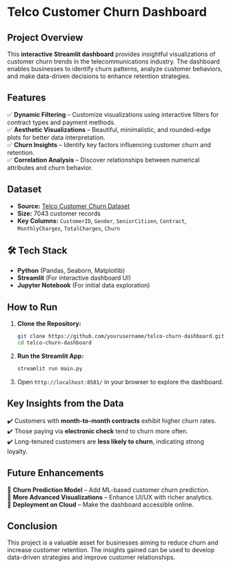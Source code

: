 # Telco Customer Churn Dashboard

## Project Overview
This **interactive Streamlit dashboard** provides insightful visualizations of customer churn trends in the telecommunications industry. The dashboard enables businesses to identify churn patterns, analyze customer behaviors, and make data-driven decisions to enhance retention strategies.

## Features
✅ **Dynamic Filtering** – Customize visualizations using interactive filters for contract types and payment methods.  
✅ **Aesthetic Visualizations** – Beautiful, minimalistic, and rounded-edge plots for better data interpretation.  
✅ **Churn Insights** – Identify key factors influencing customer churn and retention.  
✅ **Correlation Analysis** – Discover relationships between numerical attributes and churn behavior.

## Dataset
- **Source:** [Telco Customer Churn Dataset](https://www.kaggle.com/datasets)
- **Size:** 7043 customer records
- **Key Columns:** `CustomerID`, `Gender`, `SeniorCitizen`, `Contract`, `MonthlyCharges`, `TotalCharges`, `Churn`

## 🛠 Tech Stack
- **Python** (Pandas, Seaborn, Matplotlib)
- **Streamlit** (For interactive dashboard UI)
- **Jupyter Notebook** (For initial data exploration)

## How to Run
1. **Clone the Repository:**
   ```bash
   git clone https://github.com/yourusername/telco-churn-dashboard.git
   cd telco-churn-dashboard
   ```
2. **Run the Streamlit App:**
   ```bash
   streamlit run main.py
   ```
3. Open `http://localhost:8501/` in your browser to explore the dashboard.

## Key Insights from the Data
✔️ Customers with **month-to-month contracts** exhibit higher churn rates.  
✔️ Those paying via **electronic check** tend to churn more often.  
✔️ Long-tenured customers are **less likely to churn**, indicating strong loyalty.  

##  Future Enhancements
🔹 **Churn Prediction Model** – Add ML-based customer churn prediction.  
🔹 **More Advanced Visualizations** – Enhance UI/UX with richer analytics.  
🔹 **Deployment on Cloud** – Make the dashboard accessible online.

## Conclusion
This project is a valuable asset for businesses aiming to reduce churn and increase customer retention. The insights gained can be used to develop data-driven strategies and improve customer relationships.



